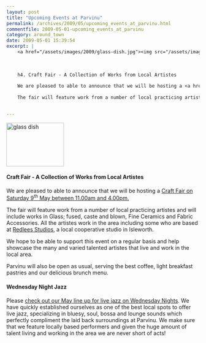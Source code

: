 ```yaml
---
layout: post
title: "Upcoming Events at Parvinu"
permalink: /archives/2009/05/upcoming_events_at_parvinu.html
commentfile: 2009-05-01-upcoming_events_at_parvinu
category: around_town
date: 2009-05-01 15:39:54
excerpt: |
    <a href="/assets/images/2009/glass-dish.jpg"><img src="/assets/images/2009/glass-dish-thumb.jpg" width="150" height="114" alt="glass dish" class="photo right" /></a>
    
    
    
    h4. Craft Fair - A Collection of Works from Local Artistes
    
    We are pleased to able to announce that we will be hosting a <a href="https://stmargarets.london/event/exhibition/200705142130">Craft Fair on Saturday 9<sup>th</sup> May between 11.00am and 4.00pm.</a>
    
    The fair will feature work from a number of local practicing artistes and will include works in Glass; fused, caste and blown, Fine Ceramics and Fabric Accessories. All the artistes work in the area including some who are based at <a href="http://www.redlees.org,">Redlees Studios</a> a local cooperative studio in Isleworth.
    

---
```


<a href="/assets/images/2009/glass-dish.jpg"><img src="/assets/images/2009/glass-dish-thumb.jpg" width="150" height="114" alt="glass dish" class="photo right" /></a>

#### Craft Fair - A Collection of Works from Local Artistes

We are pleased to able to announce that we will be hosting a [Craft Fair on Saturday 9<sup>th</sup> May between 11.00am and 4.00pm.](https://stmargarets.london/event/exhibition/200705142130)

The fair will feature work from a number of local practicing artistes and will include works in Glass; fused, caste and blown, Fine Ceramics and Fabric Accessories. All the artistes work in the area including some who are based at [Redlees Studios](http://www.redlees.org), a local cooperative studio in Isleworth.

We hope to be able to support this event on a regular basis and help showcase the many and varied talented artistes that live and work in the local area.

Parvinu will also be open as usual, serving the best coffee, light breakfast pastries and our delicious brunch menu.

#### Wednesday Night Jazz

Please [check out our May line up for live jazz on Wednesday Nights](https://stmargarets.london/directory/restaurant/200809111151). We have quickly established ourselves as one of the best local spots to offer live jazz, specializing in bluesy, soul, bossa and lounge sounds which perfectly compliment the laid back surroundings at Parvinu. We make sure that we feature locally based performers and given the huge amount of talent living and working in the area we are never short of acts!
